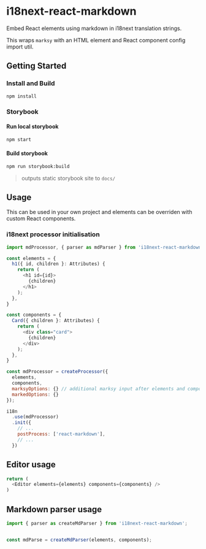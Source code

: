 # i18next-react-markdown

Embed React elements using markdown in i18next translation strings.

This wraps `marksy` with an HTML element and React component config import util.

## Getting Started

### Install and Build

```sh
npm install
```

### Storybook

#### Run local storybook

```sh
npm start
```

#### Build storybook

```sh
npm run storybook:build
```

> outputs static storybook site to `docs/`

## Usage

This can be used in your own project and elements can be overriden with custom React components.

### i18next processor initialisation

```js
import mdProcessor, { parser as mdParser } from 'i18next-react-markdown';

const elements = {
  h1({ id, children }: Attributes) {
    return (
      <h1 id={id}>
        {children}
      </h1>
    );
  },
}

const components = {
  Card({ children }: Attributes) {
    return (
      <div class="card">
        {children}
      </div>
    );
  },
}

const mdProcessor = createProcessor({
  elements,
  components,
  marksyOptions: {} // additional marksy input after elements and components
  markedOptions: {}
});

i18n
  .use(mdProcessor)
  .init({
    // ...
    postProcess: ['react-markdown'],
    // ...
  })
```

## Editor usage

```js
return (
  <Editor elements={elements} components={components} />
)
```

## Markdown parser usage

```js
import { parser as createMdParser } from 'i18next-react-markdown';


const mdParse = createMdParser(elements, components);
```
